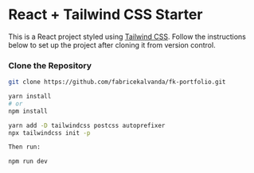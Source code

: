 # React + Tailwind CSS Starter

This is a React project styled using [Tailwind CSS](https://tailwindcss.com/). Follow the instructions below to set up the project after cloning it from version control.

### Clone the Repository

```bash
git clone https://github.com/fabricekalvanda/fk-portfolio.git

yarn install
# or
npm install

yarn add -D tailwindcss postcss autoprefixer
npx tailwindcss init -p

Then run:

npm run dev